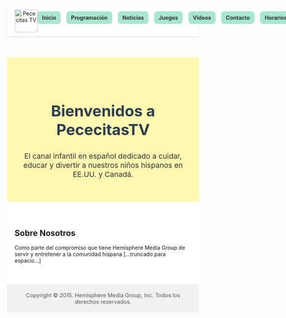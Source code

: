 <!DOCTYPE html>
<html lang="es">
<head>
  <meta charset="UTF-8">
  <meta name="viewport" content="width=device-width, initial-scale=1.0">
  <title>PececitasTV</title>
  <style>
    :root {
      --azul-agua: #8dd9e6;
      --verde-pastel: #a8e6cf;
      --rosa-pastel: #ffd3e6;
      --amarillo-pastel: #fff8b0;
    }

    body {
      margin: 0;
      font-family: 'Comic Sans MS', cursive, sans-serif;
      background: var(--azul-agua);
      overflow-x: hidden;
    }

    header {
      background: white;
      padding: 10px 20px;
      display: flex;
      align-items: center;
      justify-content: space-between;
      box-shadow: 0 2px 5px rgba(0,0,0,0.1);
    }

    header img {
      height: 60px;
    }

    nav ul {
      list-style: none;
      margin: 0;
      padding: 0;
      display: flex;
      gap: 15px;
    }

    nav ul li {
      display: inline;
    }

    nav ul li a {
      text-decoration: none;
      color: #333;
      font-weight: bold;
      padding: 8px 12px;
      background-color: var(--verde-pastel);
      border-radius: 8px;
      transition: background-color 0.3s;
    }

    nav ul li a:hover {
      background-color: var(--rosa-pastel);
    }

    .hero {
      text-align: center;
      padding: 60px 20px;
      background-color: var(--amarillo-pastel);
    }

    .hero h1 {
      font-size: 2.5rem;
      color: #2c3e50;
    }

    .hero p {
      font-size: 1.2rem;
      color: #333;
      max-width: 700px;
      margin: 0 auto;
    }

    section {
      padding: 40px 20px;
      background: white;
    }

    footer {
      text-align: center;
      background: #f1f1f1;
      padding: 20px;
      font-size: 0.9rem;
      color: #555;
    }

    /* Animaciones */
    .bubbles {
      position: fixed;
      top: 0;
      left: 0;
      width: 100%;
      height: 100%;
      z-index: -1;
      overflow: hidden;
    }

    .bubble {
      position: absolute;
      bottom: -100px;
      width: 20px;
      height: 20px;
      background: rgba(255, 255, 255, 0.5);
      border-radius: 50%;
      animation: rise 10s infinite ease-in;
    }

    @keyframes rise {
      0% { transform: translateY(0) scale(1); opacity: 1; }
      100% { transform: translateY(-1000px) scale(0.5); opacity: 0; }
    }
  </style>
</head>
<body>
  <header>
    <img src="/logo-pececitas.png" alt="Pececitas TV">
    <nav>
      <ul>
        <li><a href="#inicio">Inicio</a></li>
        <li><a href="#programacion">Programación</a></li>
        <li><a href="#noticias">Noticias</a></li>
        <li><a href="#juegos">Juegos</a></li>
        <li><a href="#videos">Videos</a></li>
        <li><a href="#contacto">Contacto</a></li>
        <li><a href="#horarios">Horarios</a></li>
        <li><a href="#sobre">Sobre Nosotros</a></li>
      </ul>
    </nav>
  </header>

  <div class="bubbles"></div>

  <section class="hero" id="inicio">
    <h1>Bienvenidos a PececitasTV</h1>
    <p>El canal infantil en español dedicado a cuidar, educar y divertir a nuestros niños hispanos en EE.UU. y Canadá.</p>
  </section>

  <section id="sobre">
    <h2>Sobre Nosotros</h2>
    <p>Como parte del compromiso que tiene Hemisphere Media Group de servir y entretener a la comunidad hispana [...truncado para espacio...]</p>
  </section>

  <footer>
    Copyright © 2015. Hemisphere Media Group, Inc. Todos los derechos reservados.
  </footer>

  <script>
    // Crear burbujas animadas
    const container = document.querySelector('.bubbles');
    for (let i = 0; i < 30; i++) {
      const bubble = document.createElement('div');
      bubble.classList.add('bubble');
      bubble.style.left = `${Math.random() * 100}%`;
      bubble.style.animationDuration = `${6 + Math.random() * 6}s`;
      bubble.style.width = bubble.style.height = `${10 + Math.random() * 20}px`;
      container.appendChild(bubble);
    }
  </script>
</body>
</html>
